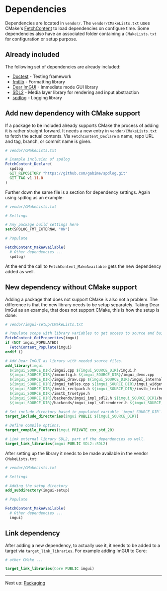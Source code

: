 # Dependencies

Dependencies are located in `vendor/`. The `vendor/CMakeLists.txt` uses
CMake's [FetchContent](https://cmake.org/cmake/help/latest/module/FetchContent.html) to load dependencies on configure
time. Some dependencies also have an associated folder containing a `CMakeLists.txt` for configuration or setup purpose.

## Already included

The following set of dependencies are already included:

- [Doctest](https://github.com/doctest/doctest) - Testing framework
- [fmtlib](https://fmt.dev/latest/index.html) - Formatting library
- [Dear ImGUI](https://github.com/ocornut/imgui) - Immediate mode GUI library
- [SDL2](https://www.libsdl.org) - Media layer library for rendering and input abstraction
- [spdlog](https://github.com/gabime/spdlog) - Logging library

## Add new dependency with CMake support

If a package to be included already supports CMake the process of adding it is rather straight forward. It needs a new
entry in `vendor/CMakeLists.txt` to fetch the actual contents. Via `FetchContent_Declare` a name, repo URL and tag,
branch, or commit name is given.

```cmake
# vendor/CMakeLists.txt

# Example inclusion of spdlog
FetchContent_Declare(
  spdlog
  GIT_REPOSITORY "https://github.com/gabime/spdlog.git"
  GIT_TAG v1.11.0
)
```

Further down the same file is a section for dependency settings. Again using spdlog as an example:

```cmake
# vendor/CMakeLists.txt

# Settings

# Any package build settings here
set(SPDLOG_FMT_EXTERNAL "ON")

# Populate

FetchContent_MakeAvailable(
  # Other dependencies ...
  spdlog)
```

At the end the call to `FetchContent_MakeAvailable` gets the new dependency added as well.

## New dependency without CMake support

Adding a package that does not support CMake is also not a problem. The difference is that the new library needs to be
setup separately. Taking Dear ImGui as an example, that does not support CMake, this is how the setup is
done:

```cmake
# vendor/imgui-setup/CMakeLists.txt

# Populate scope with library variables to get access to source and build directories.
FetchContent_GetProperties(imgui)
if (NOT imgui_POPULATED)
  FetchContent_Populate(imgui)
endif ()

# Add Dear ImGUI as library with needed source files.
add_library(imgui
  ${imgui_SOURCE_DIR}/imgui.cpp ${imgui_SOURCE_DIR}/imgui.h
  ${imgui_SOURCE_DIR}/imconfig.h ${imgui_SOURCE_DIR}/imgui_demo.cpp
  ${imgui_SOURCE_DIR}/imgui_draw.cpp ${imgui_SOURCE_DIR}/imgui_internal.h
  ${imgui_SOURCE_DIR}/imgui_tables.cpp ${imgui_SOURCE_DIR}/imgui_widgets.cpp
  ${imgui_SOURCE_DIR}/imstb_rectpack.h ${imgui_SOURCE_DIR}/imstb_textedit.h
  ${imgui_SOURCE_DIR}/imstb_truetype.h
  ${imgui_SOURCE_DIR}/backends/imgui_impl_sdl2.h ${imgui_SOURCE_DIR}/backends/imgui_impl_sdl2.cpp
  ${imgui_SOURCE_DIR}/backends/imgui_impl_sdlrenderer.h ${imgui_SOURCE_DIR}/backends/imgui_impl_sdlrenderer.cpp)

# Set include directory based in populated variable `imgui_SOURCE_DIR`.
target_include_directories(imgui PUBLIC ${imgui_SOURCE_DIR})

# Define compile options.
target_compile_features(imgui PRIVATE cxx_std_20)

# Link external library SDL2, part of the dependencies as well.
target_link_libraries(imgui PUBLIC SDL2::SDL2)
```

After setting up the library it needs to be made available in the vendor `CMakeLists.txt`:

```cmake
# vendor/CMakeLists.txt

# Settings

# Adding the setup directory
add_subdirectory(imgui-setup)

# Populate

FetchContent_MakeAvailable(
  # Other dependencies ...
  imgui)
```

## Link dependency

After adding a new dependency, to actually use it, it needs to be added to a target via `target_link_libraries`. For
example adding ImGUI to Core:

```cmake
# other CMake ...

target_link_libraries(Core PUBLIC imgui)
```

***

Next up: [Packaging](Packaging.md)
